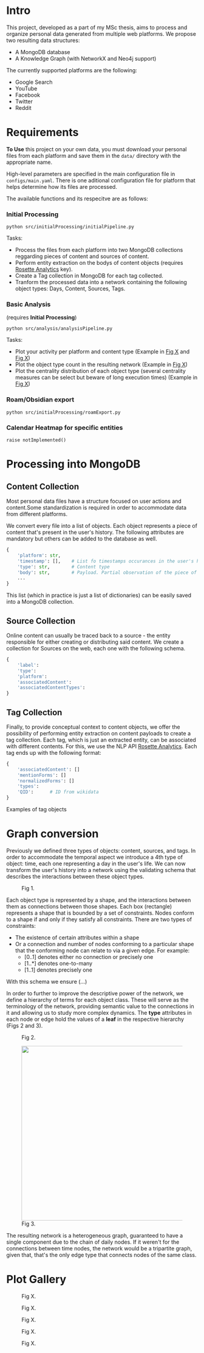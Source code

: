 # Intro

This project, developed as a part of my MSc thesis, aims to process and organize personal data generated from multiple web platforms. We propose two resulting data structures:
- A MongoDB database
- A Knowledge Graph (with NetworkX and Neo4j support)

The currently supported platforms are the following:
- Google Search
- YouTube
- Facebook
- Twitter
- Reddit

# Requirements

**To Use** this project on your own data, you must download your personal files from each platform and save them in the ```data/``` directory with the appropriate name. 

High-level parameters are specified in the main configuration file in ```configs/main.yaml```. There is one aditional configuration file for platform that helps determine how its files are processed.  
 
The available functions and its respecitve are as follows:
 
### Initial Processing

```python src/initialProcessing/initialPipeline.py```
 
Tasks:   
- Process the files from each platform into two MongoDB collections reggarding pieces of content and sources of content.
- Perform entity extraction on the bodys of content objects (requires [Rosette Analytics](https://developer.rosette.com/) key).
- Create a Tag collection in MongoDB for each tag collected.
- Tranform the processed data into a network containing the following object types: Days, Content, Sources, Tags.

### Basic Analysis
 (requires **Initial Processing**)

```python src/analysis/analysisPipeline.py``` 

Tasks:   
- Plot your activity per platform and content type (Example in [Fig X]() and [Fig X]())
- Plot the object type count in the resulting network (Example in [Fig X]())
- Plot the centrality distribution of each object type (several centrality measures can be select but beware of long execution times) (Example in [Fig X]())

### Roam/Obsidian export

```python src/initialProcessing/roamExport.py``` 

### Calendar Heatmap for specific entities

```raise notImplemented()``` 

# Processing into MongoDB

## Content Collection
Most personal data files have a structure focused on user actions and content.Some standardization is required in order to accommodate data from different platforms. 

We convert every file into a list of objects. Each object represents a piece of content that's present in the user's history. The following attributes are mandatory but others can be added to the database as well.

```python
{
    'platform': str,
    'timestamp': [],    # List fo timestamps occurances in the user's history
    'type': str,        # Content type
    'body': str,        # Payload. Partial observation of the piece of content
    ...
}
```

This list (which in practice is just a list of dictionaries) can be easily saved into a MongoDB collection.

## Source Collection
Online content can usually be traced back to a source - the entity responsible for either creating or distributing said content. We create a collection for Sources on the web, each one with the following schema.

```python
{
    'label':
    'type':
    'platform':
    'associatedContent':
    'associatedContentTypes':
}
```

## Tag Collection
Finally, to provide conceptual context to content objects, we offer the possibility of performing entity extraction on content payloads to create a tag collection. Each tag, which is just an extracted entity, can be associated with different contents. For this, we use the NLP API [Rosette Analytics](https://developer.rosette.com/). Each tag ends up with the following format:
```python
{
	'associatedContent': []
	'mentionForms': []
	'normalizedForms': []
	'types':
	'QID':      # ID from wikidata
} 
```
Examples of tag objects

# Graph conversion

Previously we defined three types of objects: content, sources, and tags.  In order to accommodate the temporal aspect we introduce a 4th type of object: time, each one representing a day in the user's life. We can now transform the user's history into a network using the validating schema that describes the interactions between these object types. 

<figure>
  <img src="docs/images/mainSchema.png" alt=""/>
  <figcaption>Fig 1. </figcaption>
</figure>  

Each object type is represented by a shape, and the interactions between them as connections between those shapes. Each box (rectangle) represents a shape that is bounded by a set of constraints. Nodes conform to a shape if and only if they satisfy all constraints. 
There are two types of constraints: 
- The existence of certain attributes within a shape 
- Or a connection and number of nodes conforming to a particular shape that the conforming node can relate to via a given edge. For example:
    - [0..1] denotes either no connection or precisely one
    - [1..*] denotes one-to-many
    - [1..1] denotes precisely one

With this schema we ensure (...)


In order to further to improve the descriptive power of the network, we define a hierarchy of terms for each object class. These will serve as the terminology  of the network, providing semantic value to the connections in it and allowing us to study more complex dynamics. The __type__ attributes in each node or edge hold the values of a **leaf** in the respective hierarchy (Figs 2 and 3).

<figure>
  <img src="docs/images/nodeHierarchy.png" alt=""/>
  <figcaption>Fig 2. </figcaption>
</figure>  


<figure>
  <img src="docs/images/edgeHierarchy.png" alt="" width="693" height="460"/>
  <figcaption>Fig 3. </figcaption>
</figure>  

The resulting network is a heterogeneous graph, guaranteed to have a single component due to the chain of daily nodes.  If it weren't for the connections between time nodes, the network would be a tripartite graph, given that, that's the only edge type that connects nodes of the same class. 

# Plot Gallery

<figure>
  <img src="docs/images/classDistribution.png" alt=""/>
  <figcaption>Fig X. </figcaption>
</figure>  

<figure>
  <img src="docs/images/ContentTypePerPlatform.png" alt=""/>
  <figcaption>Fig X. </figcaption>
</figure>  

<figure>
  <img src="docs/images/PlatformPerContentType.png" alt=""/>
  <figcaption>Fig X. </figcaption>
</figure>  

<figure>
  <img src="docs/images/.png" alt=""/>
  <figcaption>Fig X. </figcaption>
</figure>  

<figure>
  <img src="docs/images/centralityBoxPlot.png" alt=""/>
  <figcaption>Fig X. </figcaption>
</figure>  
